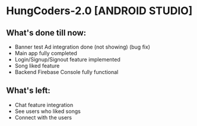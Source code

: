 # HungCoders-2.0 [ANDROID STUDIO]

## What's done till now:
- Banner test Ad integration done (not showing) (bug fix)
- Main app fully completed
- Login/Signup/Signout feature implemented
- Song liked feature
- Backend Firebase Console fully functional

## What's left:
- Chat feature integration
- See users who liked songs
- Connect with the users
  
